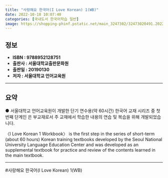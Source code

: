 ```yaml
---
title: "사랑해요 한국어(I Love Korean) 1(WB)"
date: 2022-10-18 10:07:40
categories: [국내도서 한국어학습 일반]
image: https://shopping-phinf.pstatic.net/main_3247302/32473020491.20220527055135.jpg
---
```


## **정보**

- **ISBN : 9788952128751**
- **출판사 : 서울대학교출판문화원**
- **출판일 : 20190130**
- **저자 : 서울대학교 언어교육원**

------



## **요약**

● 서울대학교 언어교육원이 개발한 단기 연수용(약 60시간) 한국어 교재 
시리즈 중 첫 번째 단계인 은 부교재로서 
주 교재에서 학습한 내용의 연습 및 복습을 위해 개발되었습니다. 

〈I Love Korean 1 Workbook〉 is the first step in the series of short-term (about 60 hours) Korean training textbooks developed by the Seoul National University Language Education Center and was developed as an supplemental textbook for practice and review of the contents learned in the main textbook.

------

#사랑해요 한국어(I Love Korean) 1(WB)


